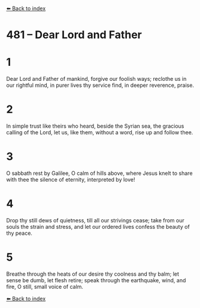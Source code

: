 [⬅️ Back to index](../README.md)

# 481 – Dear Lord and Father


# 1
Dear Lord and Father of mankind,
forgive our foolish ways;
reclothe us in our rightful mind,
in purer lives thy service find,
in deeper reverence, praise.

# 2
In simple trust like theirs who heard,
beside the Syrian sea,
the gracious calling of the Lord,
let us, like them, without a word,
rise up and follow thee.

# 3
O sabbath rest by Galilee,
O calm of hills above,
where Jesus knelt to share with thee
the silence of eternity,
interpreted by love!

# 4
Drop thy still dews of quietness,
till all our strivings cease;
take from our souls the strain and stress,
and let our ordered lives confess
the beauty of thy peace.

# 5
Breathe through the heats of our desire
thy coolness and thy balm;
let sense be dumb, let flesh retire;
speak through the earthquake, wind, and fire,
O still, small voice of calm.

[⬅️ Back to index](../README.md)
